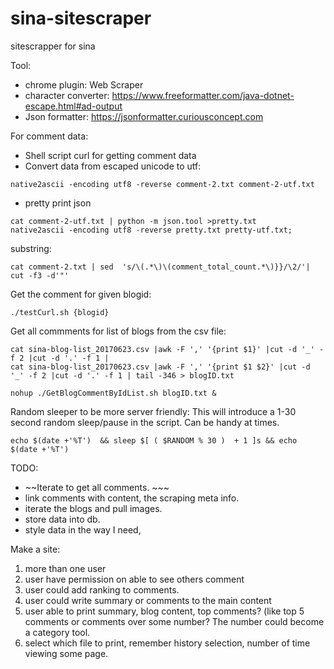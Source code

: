 # sina-sitescraper
sitescrapper for sina

Tool: 
- chrome plugin: Web Scraper
- character converter: https://www.freeformatter.com/java-dotnet-escape.html#ad-output
- Json formatter: https://jsonformatter.curiousconcept.com


For comment data: 
- Shell script curl for getting comment data
- Convert data from escaped unicode to utf: 
```
native2ascii -encoding utf8 -reverse comment-2.txt comment-2-utf.txt
```
- pretty print json 
```
cat comment-2-utf.txt | python -m json.tool >pretty.txt
native2ascii -encoding utf8 -reverse pretty.txt pretty-utf.txt;
```

substring: 
```
cat comment-2.txt | sed  's/\(.*\)\(comment_total_count.*\)}}/\2/'| cut -f3 -d'"'
```

Get the comment for given blogid: 
```
./testCurl.sh {blogid}
```

Get all commments for list of blogs from the csv file: 
```
cat sina-blog-list_20170623.csv |awk -F ',' '{print $1}' |cut -d '_' -f 2 |cut -d '.' -f 1 | 
cat sina-blog-list_20170623.csv |awk -F ',' '{print $1 $2}' |cut -d '_' -f 2 |cut -d '.' -f 1 | tail -346 > blogID.txt

nohup ./GetBlogCommentByIdList.sh blogID.txt & 
```
Random sleeper to be more server friendly: 
This will introduce a 1-30 second random sleep/pause in the script.  Can be handy at times.
```
echo $(date +'%T')  && sleep $[ ( $RANDOM % 30 )  + 1 ]s && echo $(date +'%T')
```

TODO: 
  - ~~Iterate to get all comments. ~~~
  - link comments with content, the scraping meta info. 
  - iterate the blogs and pull images. 
  - store data into db. 
  - style data in the way I need,
  
Make a site: 
1. more than one user
2. user have permission on able to see others comment
3. user could add ranking to comments.
4. user could write summary or comments to the main content
5. user able to print summary, blog content, top comments? (like top 5 comments or comments over some number? The number could become a category tool. 
6. select which file to print, remember history selection, number of time viewing some page. 


  
